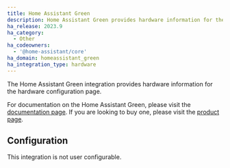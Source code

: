 ```yaml
---
title: Home Assistant Green
description: Home Assistant Green provides hardware information for the hardware configuration page.
ha_release: 2023.9
ha_category:
  - Other
ha_codeowners:
  - '@home-assistant/core'
ha_domain: homeassistant_green
ha_integration_type: hardware
---
```


The Home Assistant Green integration provides hardware information for the hardware configuration page.

For documentation on the Home Assistant Green, please visit the [documentation page](https://support.nabucasa.com/hc/en-us/categories/24638797677853-Home-Assistant-Green).
If you are looking to buy one, please visit the [product page](https://home-assistant.io/green).

## Configuration

This integration is not user configurable.
